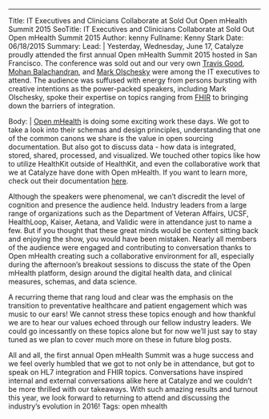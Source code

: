 ---
Title: IT Executives and Clinicians Collaborate at Sold Out Open mHealth Summit 2015
SeoTitle: IT Executives and Clinicians Collaborate at Sold Out Open mHealth Summit 2015
Author: kenny
Fullname: Kenny Stark
Date: 06/18/2015
Summary: 
Lead: |
Yesterday, Wednesday, June 17, Catalyze proudly attended the first annual Open mHealth Summit 2015 hosted in San Francisco. The conference was sold out and our very own [Travis Good](https://catalyze.io/travis), [Mohan Balachandran](https://catalyze.io/mohan), and [Mark Olschesky](https://twitter.com/markolschesky) were among the IT executives to attend. The audience was suffused with energy from persons bursting with creative intentions as the power-packed speakers, including Mark Olschesky, spoke their expertise on topics ranging from [FHIR](https://fhir.catalyze.io/) to bringing down the barriers of integration. 

Body: |
[Open mHealth](http://www.openmhealth.org/) is doing some exciting work these days. We got to take a look into their schemas and design principles, understanding that one of the common canons we share is the value in open sourcing documentation. But also got to discuss data - how data is integrated, stored, shared, processed, and visualized. We touched other topics like how to utilize HealthKit outside of HealthKit, and even the collaborative work that we at Catalyze have done with Open mHealth. If you want to learn more, check out their documentation [here](http://www.openmhealth.org/documentation/#/overview/get-started).

Although the speakers were phenomenal, we can’t discredit the level of cognition and presence the audience held. Industry leaders from a large range of organizations such as the Department of Veteran Affairs, UCSF, HealthLoop, Kaiser, Aetana, and Validic were in attendance just to name a few. But if you thought that these great minds would be content sitting back and enjoying the show, you would have been mistaken. Nearly all members of the audience were engaged and contributing to conversation thanks to Open mHealth creating such a collaborative environment for all, especially during the afternoon’s breakout sessions to discuss the state of the Open mHealth platform, design around the digital health data, and clinical measures, schemas, and data science. 

A recurring theme that rang loud and clear was the emphasis on the transition to preventative healthcare and patient engagement which was music to our ears! We cannot stress these topics enough and how thankful we are to hear our values echoed through our fellow industry leaders. We could go incessantly on these topics alone but for now we’ll just say to stay tuned as we plan to cover much more on these in future blog posts. 

All and all, the first annual Open mHealth Summit was a huge success and we feel overly humbled that we got to not only be in attendance, but got to speak on HL7 integration and FHIR topics. Conversations have inspired internal and external conversations alike here at Catalyze and we couldn’t be more thrilled with our takeaways. With such amazing results and turnout this year, we look forward to returning to attend and discussing the industry’s evolution in 2016!
Tags: open mhealth